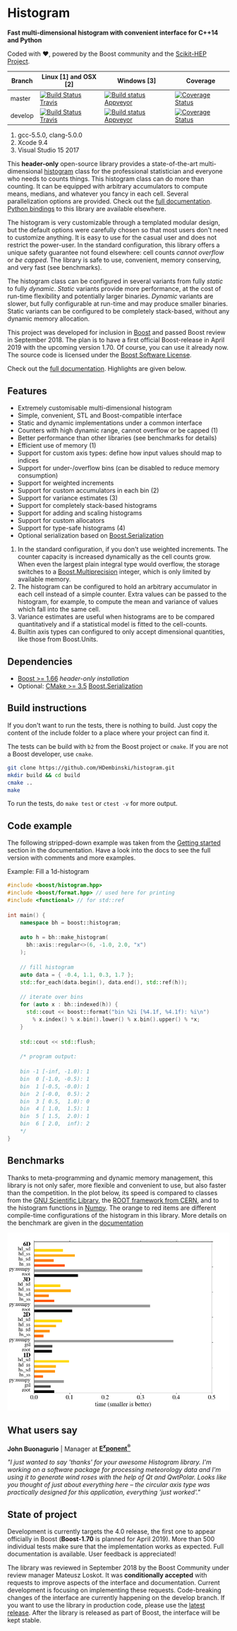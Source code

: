 # Histogram

**Fast multi-dimensional histogram with convenient interface for C++14 and Python**

Coded with :heart:, powered by the Boost community and the [Scikit-HEP Project](http://scikit-hep.org).

Branch  | Linux [1] and OSX [2] | Windows [3] | Coverage
------- | --------------------- |------------ | --------
master  | [![Build Status Travis](https://travis-ci.org/HDembinski/histogram.svg?branch=master)](https://travis-ci.org/HDembinski/histogram?branch=master) | [![Build status Appveyor](https://ci.appveyor.com/api/projects/status/6a15ga3upiv9ca51/branch/master?svg=true)](https://ci.appveyor.com/project/HDembinski/histogram/branch/master) | [![Coverage Status](https://coveralls.io/repos/github/HDembinski/histogram/badge.svg?branch=master&service=github)](https://coveralls.io/github/HDembinski/histogram?branch=master)
develop | [![Build Status Travis](https://travis-ci.org/HDembinski/histogram.svg?branch=develop)](https://travis-ci.org/HDembinski/histogram?branch=develop) | [![Build status Appveyor](https://ci.appveyor.com/api/projects/status/6a15ga3upiv9ca51/branch/develop?svg=true)](https://ci.appveyor.com/project/HDembinski/histogram/branch/develop) | [![Coverage Status](https://coveralls.io/repos/github/HDembinski/histogram/badge.svg?branch=develop&service=github)](https://coveralls.io/github/HDembinski/histogram?branch=develop)

1. gcc-5.5.0, clang-5.0.0
2. Xcode 9.4
3. Visual Studio 15 2017

This **header-only** open-source library provides a state-of-the-art multi-dimensional [histogram](https://en.wikipedia.org/wiki/Histogram) class for the professional statistician and everyone who needs to counts things. This histogram class can do more than counting. It can be equipped with arbitrary accumulators to compute means, medians, and whatever you fancy in each cell. Several parallelization options are provided. Check out the [full documentation](http://hdembinski.github.io/histogram/doc/html/). [Python bindings](https://github.com/hdembinski/histogram-python) to this library are available elsewhere.

The histogram is very customizable through a templated modular design, but the default options were carefully chosen so that most users don't need to customize anything. It is easy to use for the casual user and does not restrict the power-user. In the standard configuration, this library offers a unique safety guarantee not found elsewhere: cell counts *cannot overflow* or *be capped*. The library is safe to use, convenient, memory conserving, and very fast (see benchmarks).

The histogram class can be configured in several variants from fully *static* to fully *dynamic*. *Static* variants provide more performance, at the cost of run-time flexibility and potentially larger binaries. *Dynamic* variants are slower, but fully configurable at run-time and may produce smaller binaries. Static variants can be configured to be completely stack-based, without any dynamic memory allocation.

This project was developed for inclusion in [Boost](http://www.boost.org) and passed Boost review in September 2018. The plan is to have a first official Boost-release in April 2019 with the upcoming version 1.70. Of course, you can use it already now. The source code is licensed under the [Boost Software License](http://www.boost.org/LICENSE_1_0.txt).

Check out the [full documentation](http://hdembinski.github.io/histogram/doc/html/). Highlights are given below.

## Features

* Extremely customisable multi-dimensional histogram
* Simple, convenient, STL and Boost-compatible interface
* Static and dynamic implementations under a common interface
* Counters with high dynamic range, cannot overflow or be capped (1)
* Better performance than other libraries (see benchmarks for details)
* Efficient use of memory (1)
* Support for custom axis types: define how input values should map to indices
* Support for under-/overflow bins (can be disabled to reduce memory consumption)
* Support for weighted increments
* Support for custom accumulators in each bin (2)
* Support for variance estimates (3)
* Support for completely stack-based histograms
* Support for adding and scaling histograms
* Support for custom allocators
* Support for type-safe histograms (4)
* Optional serialization based on [Boost.Serialization](https://www.boost.org/doc/libs/release/libs/serialization/)

1. In the standard configuration, if you don't use weighted increments. The counter capacity is increased dynamically as the cell counts grow. When even the largest plain integral type would overflow, the storage switches to a [Boost.Multiprecision](https://www.boost.org/doc/libs/release/libs/multiprecision/) integer, which is only limited by available memory.
2. The histogram can be configured to hold an arbitrary accumulator in each cell instead of a simple counter. Extra values can be passed to the histogram, for example, to compute the mean and variance of values which fall into the same cell.
3. Variance estimates are useful when histograms are to be compared quantitatively and if a statistical model is fitted to the cell-counts.
4. Builtin axis types can configured to only accept dimensional quantities, like those from Boost.Units.

## Dependencies

* [Boost >= 1.66](http://www.boost.org) *header-only installation*
* Optional: [CMake >= 3.5](https://cmake.org) [Boost.Serialization](https://www.boost.org/doc/libs/release/libs/serialization/)

## Build instructions

If you don't want to run the tests, there is nothing to build. Just copy the content of the include folder to a place where your project can find it.

The tests can be build with `b2` from the Boost project or `cmake`. If you are not a Boost developer, use `cmake`.

```sh
git clone https://github.com/HDembinski/histogram.git
mkdir build && cd build
cmake ..
make
```

To run the tests, do `make test` or `ctest -v` for more output.

## Code example

The following stripped-down example was taken from the [Getting started](http://hdembinski.github.io/histogram/doc/html/histogram/getting_started.html) section in the documentation. Have a look into the docs to see the full version with comments and more examples.

Example: Fill a 1d-histogram

```cpp
#include <boost/histogram.hpp>
#include <boost/format.hpp> // used here for printing
#include <functional> // for std::ref

int main() {
    namespace bh = boost::histogram;

    auto h = bh::make_histogram(
      bh::axis::regular<>(6, -1.0, 2.0, "x")
    );

    // fill histogram
    auto data = { -0.4, 1.1, 0.3, 1.7 };
    std::for_each(data.begin(), data.end(), std::ref(h));

    // iterate over bins
    for (auto x : bh::indexed(h)) {
      std::cout << boost::format("bin %2i [%4.1f, %4.1f): %i\n")
        % x.index() % x.bin().lower() % x.bin().upper() % *x;
    }

    std::cout << std::flush;

    /* program output:

    bin -1 [-inf, -1.0): 1
    bin  0 [-1.0, -0.5): 1
    bin  1 [-0.5, -0.0): 1
    bin  2 [-0.0,  0.5): 2
    bin  3 [ 0.5,  1.0): 0
    bin  4 [ 1.0,  1.5): 1
    bin  5 [ 1.5,  2.0): 1
    bin  6 [ 2.0,  inf): 2
    */
}
```

## Benchmarks

Thanks to meta-programming and dynamic memory management, this library is not only safer, more flexible and convenient to use, but also faster than the competition. In the plot below, its speed is compared to classes from the [GNU Scientific Library](https://www.gnu.org/software/gsl), the [ROOT framework from CERN](https://root.cern.ch), and to the histogram functions in [Numpy](http://www.numpy.org). The orange to red items are different compile-time configurations of the histogram in this library. More details on the benchmark are given in the [documentation](http://hdembinski.github.io/histogram/doc/html/histogram/benchmarks.html)

![alt benchmark](doc/benchmark.png)

## What users say

**John Buonagurio** | Manager at [**E<sup><i>x</i></sup>ponent<sup>&reg;</sup>**](www.exponent.com)

*"I just wanted to say 'thanks' for your awesome Histogram library. I'm working on a software package for processing meteorology data and I'm using it to generate wind roses with the help of Qt and QwtPolar. Looks like you thought of just about everything here &ndash; the circular axis type was practically designed for this application, everything 'just worked'."*

## State of project

Development is currently targets the 4.0 release, the first one to appear officially in Boost (**Boost-1.70** is planned for April 2019). More than 500 individual tests make sure that the implementation works as expected. Full documentation is available. User feedback is appreciated!

The library was reviewed in September 2018 by the Boost Community under review manager Mateusz Loskot. It was **conditionally accepted** with requests to improve aspects of the interface and documentation. Current development is focusing on implementing these requests. Code-breaking changes of the interface are currently happening on the develop branch. If you want to use the library in production code, please use the [latest release](https://github.com/HDembinski/histogram/releases). After the library is released as part of Boost, the interface will be kept stable.
